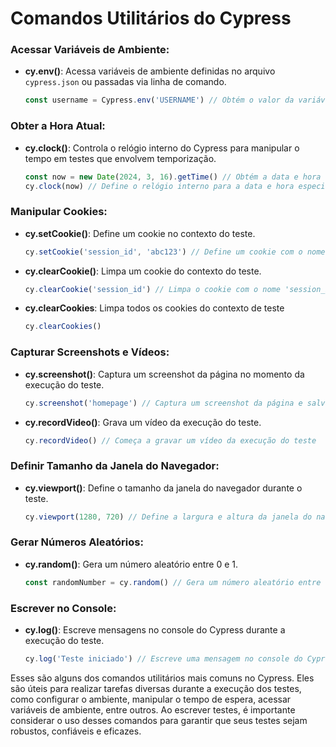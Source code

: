 # Comandos Utilitários do Cypress

### **Acessar Variáveis de Ambiente**:

- **cy.env()**: Acessa variáveis de ambiente definidas no arquivo `cypress.json` ou passadas via linha de comando.
  ```javascript
  const username = Cypress.env('USERNAME') // Obtém o valor da variável de ambiente 'USERNAME'
  ```

### **Obter a Hora Atual**:

- **cy.clock()**: Controla o relógio interno do Cypress para manipular o tempo em testes que envolvem temporização.
  ```javascript
  const now = new Date(2024, 3, 16).getTime() // Obtém a data e hora atuais
  cy.clock(now) // Define o relógio interno para a data e hora especificadas
  ```

### **Manipular Cookies**:

- **cy.setCookie()**: Define um cookie no contexto do teste.
  ```javascript
  cy.setCookie('session_id', 'abc123') // Define um cookie com o nome 'session_id' e valor 'abc123'
  ```

- **cy.clearCookie()**: Limpa um cookie do contexto do teste.
  ```javascript
  cy.clearCookie('session_id') // Limpa o cookie com o nome 'session_id'
  ```

- **cy.clearCookies**: Limpa todos os cookies do contexto de teste
    ```javascript
    cy.clearCookies()
    ```

### **Capturar Screenshots e Vídeos**:

- **cy.screenshot()**: Captura um screenshot da página no momento da execução do teste.
  ```javascript
  cy.screenshot('homepage') // Captura um screenshot da página e salva como 'homepage.png'
  ```

- **cy.recordVideo()**: Grava um vídeo da execução do teste.
  ```javascript
  cy.recordVideo() // Começa a gravar um vídeo da execução do teste
  ```

### **Definir Tamanho da Janela do Navegador**:

- **cy.viewport()**: Define o tamanho da janela do navegador durante o teste.
  ```javascript
  cy.viewport(1280, 720) // Define a largura e altura da janela do navegador
  ```

### **Gerar Números Aleatórios**:

- **cy.random()**: Gera um número aleatório entre 0 e 1.
  ```javascript
  const randomNumber = cy.random() // Gera um número aleatório entre 0 e 1
  ```

### **Escrever no Console**:

- **cy.log()**: Escreve mensagens no console do Cypress durante a execução do teste.
  ```javascript
  cy.log('Teste iniciado') // Escreve uma mensagem no console do Cypress
  ```

Esses são alguns dos comandos utilitários mais comuns no Cypress. Eles são úteis para realizar tarefas diversas durante a execução dos testes, como configurar o ambiente, manipular o tempo de espera, acessar variáveis de ambiente, entre outros. Ao escrever testes, é importante considerar o uso desses comandos para garantir que seus testes sejam robustos, confiáveis e eficazes.